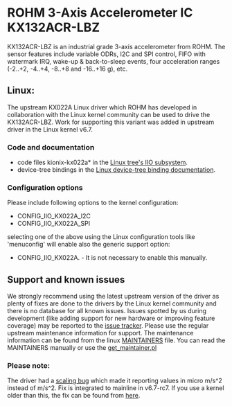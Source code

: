# ROHM 3-Axis Accelerometer IC KX132ACR-LBZ

KX132ACR-LBZ is an industrial grade 3-axis accelerometer from ROHM. The sensor features include variable ODRs, I2C and SPI control, FIFO with watermark IRQ, wake-up & back-to-sleep events, four acceleration ranges (-2..+2, -4..+4, -8..+8 and -16..+16 g), etc.

## Linux:

The upstream KX022A Linux driver which ROHM has developed in collaboration with the Linux kernel community can be used to drive the KX132ACR-LBZ. Work for supporting this variant was added in upstream driver in the Linux kernel v6.7.

### Code and documentation
- code files kionix-kx022a* in the [Linux tree's IIO subsystem](https://git.kernel.org/pub/scm/linux/kernel/git/torvalds/linux.git/tree/drivers/iio/accel).
- device-tree bindings in the [Linux device-tree binding documentation](https://git.kernel.org/pub/scm/linux/kernel/git/torvalds/linux.git/tree/Documentation/devicetree/bindings/iio/accel/kionix,kx022a.yaml).

### Configuration options
Please include following options to the kernel configuration:
- CONFIG_IIO_KX022A_I2C
- CONFIG_IIO_KX022A_SPI

selecting one of the above using the Linux configuration tools like 'menuconfig' will enable also the generic support option:
- CONFIG_IIO_KX022A. - It is not necessary to enable this manually.

## Support and known issues
We strongly recommend using the latest upstream version of the driver as plenty of fixes are done to the drivers by the Linux kernel community and there is no database for all known issues. Issues spotted by us during development (like adding support for new hardware or improving feature coverage) may be reported to the [issue tracker](https://github.com/RohmSemiconductor/Linux-Kernel-Sensor-Drivers/issues?q=is%3Aissue+repo%3ALinux-Kernel-Sensor-Drivers+KX022A+in%3Atitle). Please use the regular upstream maintenance information for support. The maintenance information can be found from the linux [MAINTAINERS](https://git.kernel.org/pub/scm/linux/kernel/git/torvalds/linux.git/tree/MAINTAINERS) file. You can read the MAINTAINERS manually or use the [get_maintainer.pl](https://git.kernel.org/pub/scm/linux/kernel/git/torvalds/linux.git/tree/scripts/get_maintainer.pl)

### Please note:

The driver had a [scaling bug](https://github.com/RohmSemiconductor/Linux-Kernel-Sensor-Drivers/issues/5) which made it reporting values in micro m/s^2 instead of m/s^2. Fix is integrated to mainline in v6.7-rc7. If you use a kernel older than this, the fix can be found from [here](https://lore.kernel.org/all/ZTEt7NqfDHPOkm8j@dc78bmyyyyyyyyyyyyydt-3.rev.dnainternet.fi/).
